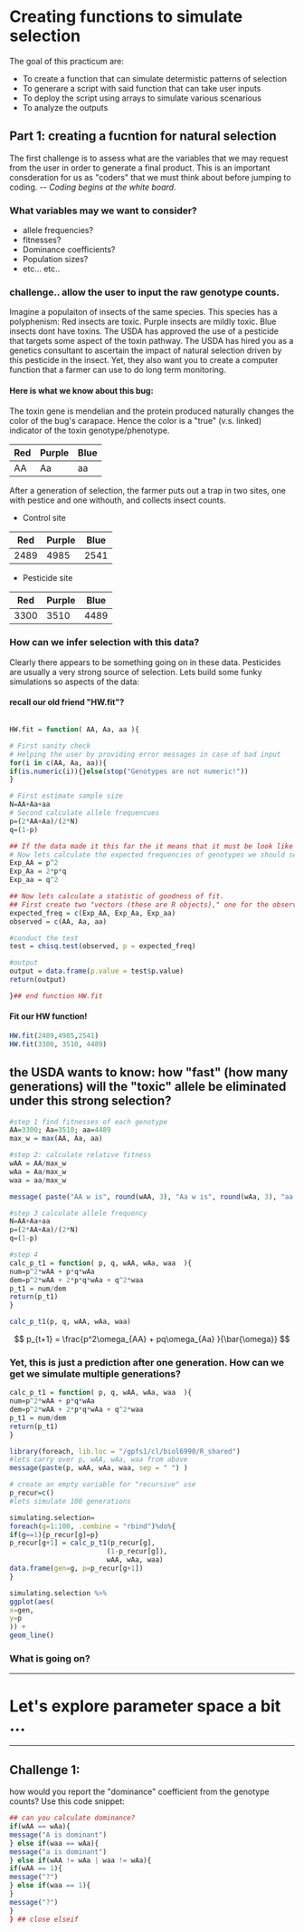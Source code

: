 # Creating functions to simulate selection

The goal of this practicum are:
* To create a function that can simulate determistic patterns of selection 
* To generare a script with said function that can take user inputs
* To deploy the script using arrays to simulate various scenarious
* To analyze the outputs

## Part 1: creating a fucntion for natural selection

The first challenge is to assess what are the variables that we may request from the user in order to generate a final product. This is an important consderation for us as "coders" that we must think about before jumping to coding. -- _Coding begins at the white board._

### What variables may we want to consider?

* allele frequencies?
* fitnesses? 
* Dominance coefficients?
* Population sizes?
* etc... etc..

### challenge.. allow the user to input the raw genotype counts.

Imagine a populaiton of insects of the same species. This species has a polyphenism: Red insects are toxic. Purple insects are mildly toxic. Blue insects dont have toxins. The USDA has approved the use of a pesticide that targets some aspect of the toxin pathway. The USDA has hired you as a genetics consultant to ascertain the impact of natural selection driven by this pesticide in the insect. Yet, they also want you to create a computer function that a farmer can use to do long term monitoring.

#### Here is what we know about this bug:

The toxin gene is mendelian and the protein produced naturally changes the color of the bug's carapace. Hence the color is a "true" (v.s. linked) indicator of the toxin genotype/phenotype.

|Red|Purple|Blue|
|--|--|--|
|AA|Aa|aa|

After a generation of selection, the farmer puts out a trap in two sites, one with pestice and one withouth, and collects insect counts.

* Control site

|Red|Purple|Blue|
|--|--|--|
|2489|4985|2541|

* Pesticide site

|Red|Purple|Blue|
|--|--|--|
|3300|3510|4489|

### How can we infer selection with this data? 

Clearly there appears to be something going on in these data. Pesticides are usually a very strong source of selection. Lets build some funky simulations so aspects of the data:

#### recall our old friend "HW.fit"?
```r

HW.fit = function( AA, Aa, aa ){

# First sanity check
# Helping the user by providing error messages in case of bad input
for(i in c(AA, Aa, aa)){
if(is.numeric(i)){}else(stop("Genotypes are not numeric!"))
}

# First estimate sample size
N=AA+Aa+aa
# Second calculate allele frequencues
p=(2*AA+Aa)/(2*N)
q=(1-p)

## If the data made it this far the it means that it must be look like population genetic data..
# Now lets calculate the expected frequencies of genotypes we should see:
Exp_AA = p^2
Exp_Aa = 2*p*q
Exp_aa = q^2

## Now lets calculate a statistic of goodness of fit.
## First create two "vectors (these are R objects)," one for the observed counts and the second for the expected counts. 
expected_freq = c(Exp_AA, Exp_Aa, Exp_aa)
observed = c(AA, Aa, aa)

#conduct the test
test = chisq.test(observed, p = expected_freq)

#output
output = data.frame(p.value = test$p.value)
return(output)

}## end function HW.fit
```

#### Fit our HW function!
```R
HW.fit(2489,4985,2541)
HW.fit(3300, 3510, 4489)
```

## the USDA wants to know: how "fast" (how many generations) will the "toxic" allele be eliminated under this strong selection?

```r
#step 1 find fitnesses of each genotype
AA=3300; Aa=3510; aa=4489
max_w = max(AA, Aa, aa)

#step 2: calculate relative fitness
wAA = AA/max_w
wAa = Aa/max_w
waa = aa/max_w

message( paste("AA w is", round(wAA, 3), "Aa w is", round(wAa, 3), "aa w is", round(waa, 3), sep = " "  ) )

#step 3 calculate allele frequency
N=AA+Aa+aa
p=(2*AA+Aa)/(2*N)
q=(1-p)

#step 4
calc_p_t1 = function( p, q, wAA, wAa, waa  ){
num=p^2*wAA + p*q*wAa
dem=p^2*wAA + 2*p*q*wAa + q^2*waa
p_t1 = num/dem
return(p_t1)
} 

calc_p_t1(p, q, wAA, wAa, waa)
```

$$
p_{t+1} = \frac{p^2\omega_{AA} + pq\omega_{Aa} }{\bar{\omega}} 
$$

### Yet, this is just a prediction after one generation. How can we get we simulate multiple generations?

```r
calc_p_t1 = function( p, q, wAA, wAa, waa  ){
num=p^2*wAA + p*q*wAa
dem=p^2*wAA + 2*p*q*wAa + q^2*waa
p_t1 = num/dem
return(p_t1)
} 

library(foreach, lib.loc = "/gpfs1/cl/biol6990/R_shared")
#lets carry over p, wAA, wAa, waa from above
message(paste(p, wAA, wAa, waa, sep = " ") )

# create an empty variable for "recursive" use
p_recur=c()
#lets simulate 100 generations

simulating.selection=
foreach(g=1:100, .combine = "rbind")%do%{
if(g==1){p_recur[g]=p}
p_recur[g+1] = calc_p_t1(p_recur[g], 
						(1-p_recur[g]),
						wAA, wAa, waa)
data.frame(gen=g, p=p_recur[g+1])
}

simulating.selection %>%
ggplot(aes(
x=gen,
y=p
)) +
geom_line() 

```
### What is going on?

---

# Let's explore parameter space a bit ...



---

## Challenge 1:
how would you report the "dominance" coefficient from the genotype counts? Use this code snippet:
```r
## can you calculate dominance?
if(wAA == wAa){
message("A is dominant")
} else if(waa == wAa){
message("a is dominant")
} else if(wAA != wAa | waa != wAa){
if(wAA == 1){
message("?")
} else if(waa == 1){
}
message("?")
}
} ## close elseif
```
